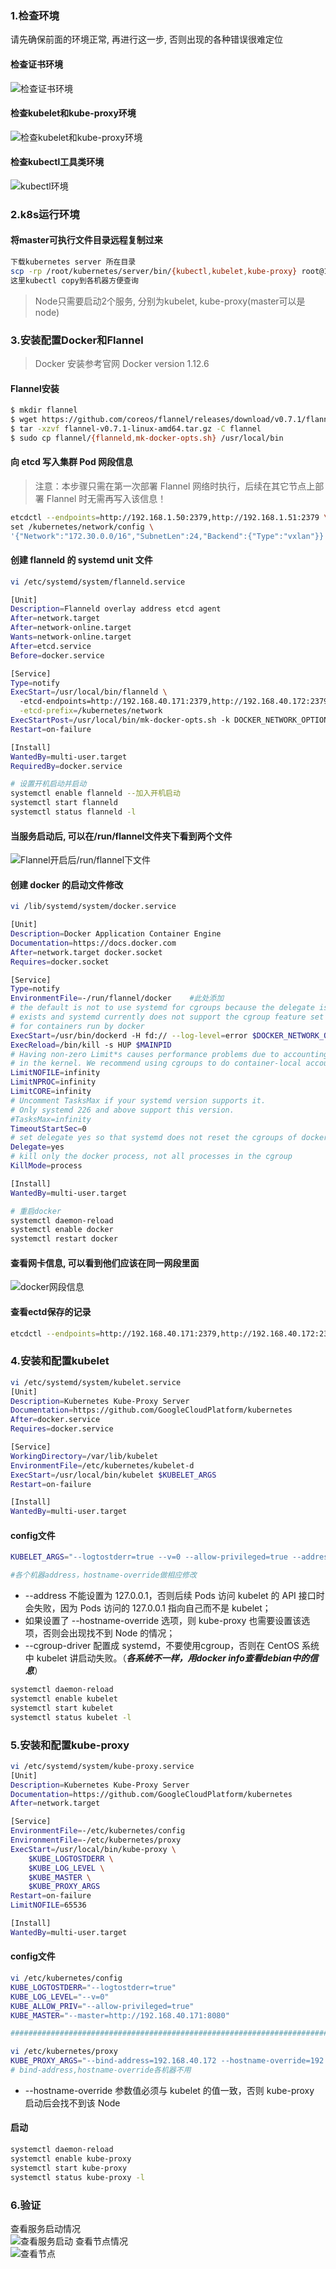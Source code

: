 ### 1.检查环境
请先确保前面的环境正常, 再进行这一步, 否则出现的各种错误很难定位</br>
#### 检查证书环境
![检查证书环境](./images/kubernetes-ssl.png)
#### 检查kubelet和kube-proxy环境
![检查kubelet和kube-proxy环境](./images/node-kube.png)
#### 检查kubectl工具类环境
![kubectl环境](./images/node-kubectl.png)

### 2.k8s运行环境
#### 将master可执行文件目录远程复制过来
```bash
下载kubernetes server 所在目录
scp -rp /root/kubernetes/server/bin/{kubectl,kubelet,kube-proxy} root@192.168.40.172:/usr/local/bin/
这里kubectl copy到各机器方便查询
```
> Node只需要启动2个服务, 分别为kubelet, kube-proxy(master可以是node)

### 3.安装配置Docker和Flannel
> Docker 安装参考官网 Docker version 1.12.6 
#### Flannel安装
```bash
$ mkdir flannel
$ wget https://github.com/coreos/flannel/releases/download/v0.7.1/flannel-v0.7.1-linux-amd64.tar.gz
$ tar -xzvf flannel-v0.7.1-linux-amd64.tar.gz -C flannel
$ sudo cp flannel/{flanneld,mk-docker-opts.sh} /usr/local/bin
```
#### 向 etcd 写入集群 Pod 网段信息
> 注意：本步骤只需在第一次部署 Flannel 网络时执行，后续在其它节点上部署 Flannel 时无需再写入该信息！
```bash
etcdctl --endpoints=http://192.168.1.50:2379,http://192.168.1.51:2379 \
set /kubernetes/network/config \
'{"Network":"172.30.0.0/16","SubnetLen":24,"Backend":{"Type":"vxlan"}}'
```

#### 创建 flanneld 的 systemd unit 文件
```bash
vi /etc/systemd/system/flanneld.service

[Unit]
Description=Flanneld overlay address etcd agent
After=network.target
After=network-online.target
Wants=network-online.target
After=etcd.service
Before=docker.service

[Service]
Type=notify
ExecStart=/usr/local/bin/flanneld \
  -etcd-endpoints=http://192.168.40.171:2379,http://192.168.40.172:2379,http://192.168.40.173:2379 \
  -etcd-prefix=/kubernetes/network
ExecStartPost=/usr/local/bin/mk-docker-opts.sh -k DOCKER_NETWORK_OPTIONS -d /run/flannel/docker
Restart=on-failure

[Install]
WantedBy=multi-user.target
RequiredBy=docker.service

# 设置开机启动并启动
systemctl enable flanneld --加入开机启动
systemctl start flanneld
systemctl status flanneld -l
```
#### 当服务启动后, 可以在/run/flannel文件夹下看到两个文件
![Flannel开启后/run/flannel下文件](./images/flannel-run.png)

#### 创建 docker 的启动文件修改
```bash
vi /lib/systemd/system/docker.service

[Unit]
Description=Docker Application Container Engine
Documentation=https://docs.docker.com
After=network.target docker.socket
Requires=docker.socket

[Service]
Type=notify
EnvironmentFile=-/run/flannel/docker    #此处添加
# the default is not to use systemd for cgroups because the delegate issues still
# exists and systemd currently does not support the cgroup feature set required
# for containers run by docker
ExecStart=/usr/bin/dockerd -H fd:// --log-level=error $DOCKER_NETWORK_OPTIONS #此处修改
ExecReload=/bin/kill -s HUP $MAINPID
# Having non-zero Limit*s causes performance problems due to accounting overhead
# in the kernel. We recommend using cgroups to do container-local accounting.
LimitNOFILE=infinity
LimitNPROC=infinity
LimitCORE=infinity
# Uncomment TasksMax if your systemd version supports it.
# Only systemd 226 and above support this version.
#TasksMax=infinity
TimeoutStartSec=0
# set delegate yes so that systemd does not reset the cgroups of docker containers
Delegate=yes
# kill only the docker process, not all processes in the cgroup
KillMode=process

[Install]
WantedBy=multi-user.target

# 重启docker
systemctl daemon-reload
systemctl enable docker
systemctl restart docker
```
#### 查看网卡信息, 可以看到他们应该在同一网段里面
![docker网段信息](./images/docker-flannel-network.png)
#### 查看ectd保存的记录
```bash
etcdctl --endpoints=http://192.168.40.171:2379,http://192.168.40.172:2379,http://192.168.40.173:2379 ls /kubernetes/network/subnets
```

### 4.安装和配置kubelet
```bash
vi /etc/systemd/system/kubelet.service
[Unit]
Description=Kubernetes Kube-Proxy Server
Documentation=https://github.com/GoogleCloudPlatform/kubernetes
After=docker.service
Requires=docker.service

[Service]
WorkingDirectory=/var/lib/kubelet
EnvironmentFile=/etc/kubernetes/kubelet-d
ExecStart=/usr/local/bin/kubelet $KUBELET_ARGS
Restart=on-failure

[Install]
WantedBy=multi-user.target
```
#### config文件
```bash
KUBELET_ARGS="--logtostderr=true --v=0 --allow-privileged=true --address=192.168.40.172 --hostname-override=192.168.40.172 --api-servers=https://192.168.40.171:8080  --cgroup-driver=cgroupfs --cluster-dns=10.254.0.2 --experimental-bootstrap-kubeconfig=/etc/kubernetes/bootstrap.kubeconfig --kubeconfig=/etc/kubernetes/kubelet.kubeconfig --require-kubeconfig --cert-dir=/etc/kubernetes/ssl --cluster-domain=cluster.local --hairpin-mode promiscuous-bridge --serialize-image-pulls=false"

#各个机器address，hostname-override做相应修改
```
+ --address 不能设置为 127.0.0.1，否则后续 Pods 访问 kubelet 的 API 接口时会失败，因为 Pods 访问的 127.0.0.1 指向自己而不是 kubelet；
+ 如果设置了 --hostname-override 选项，则 kube-proxy 也需要设置该选项，否则会出现找不到 Node 的情况；
+ --cgroup-driver 配置成 systemd，不要使用cgroup，否则在 CentOS 系统中 kubelet 讲启动失败。（***各系统不一样，用docker info查看debian中的信息***）
```bash
systemctl daemon-reload
systemctl enable kubelet
systemctl start kubelet
systemctl status kubelet -l
```

### 5.安装和配置kube-proxy
```bash
vi /etc/systemd/system/kube-proxy.service
[Unit]
Description=Kubernetes Kube-Proxy Server
Documentation=https://github.com/GoogleCloudPlatform/kubernetes
After=network.target

[Service]
EnvironmentFile=-/etc/kubernetes/config
EnvironmentFile=-/etc/kubernetes/proxy
ExecStart=/usr/local/bin/kube-proxy \
    $KUBE_LOGTOSTDERR \
    $KUBE_LOG_LEVEL \
    $KUBE_MASTER \
    $KUBE_PROXY_ARGS
Restart=on-failure
LimitNOFILE=65536

[Install]
WantedBy=multi-user.target
```
#### config文件
```bash
vi /etc/kubernetes/config
KUBE_LOGTOSTDERR="--logtostderr=true"
KUBE_LOG_LEVEL="--v=0"
KUBE_ALLOW_PRIV="--allow-privileged=true"
KUBE_MASTER="--master=http://192.168.40.171:8080"

################################################################################

vi /etc/kubernetes/proxy
KUBE_PROXY_ARGS="--bind-address=192.168.40.172 --hostname-override=192.168.40.172 --kubeconfig=/etc/kubernetes/kube-proxy.kubeconfig --cluster-cidr=10.254.0.0/16"
# bind-address,hostname-override各机器不用
```
+ --hostname-override 参数值必须与 kubelet 的值一致，否则 kube-proxy 启动后会找不到该 Node
#### 启动
```bash
systemctl daemon-reload
systemctl enable kube-proxy
systemctl start kube-proxy
systemctl status kube-proxy -l
```

### 6.验证
查看服务启动情况</br>
![查看服务启动](./images/kubelet-proxy-network.png)
查看节点情况<br/>
![查看节点](./images/kube-nodes.png)

